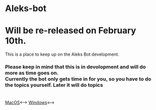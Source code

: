 # Aleks-bot
<h1>Will be re-released on February 10th. </h1>
This is a place to keep up on the Aleks Bot development.

<h3>Please keep in mind that this is in devolopment and will do more as time goes on.<br>
Currently the bot only gets time in for you, so you have to do the topics yourself. Later it will do topics</h3>

<h1></h1>
<!---> <a href="https://drive.google.com/open?id=1aFNJkers7Jqktxyo4WTm7_PyoCDmPiEe" target="_blank">MacOS</a><-->




<!---> <a href="https://drive.google.com/open?id=1N0RZVRgNDxDHD1OZzD4IqGNC_Hr-Lili" target="_blank">Windows</a><-->

